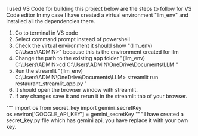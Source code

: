I used VS Code for building this project below are the steps to follow for VS Code editor
In my case I have created a virtual environment "llm_env" and installed all the dependencies there.

1. Go to terminal in VS code 
2. Select command prompt instead of powershell 
3. Check the virtual environment it should show "(llm_env) C:\Users\ADMIN>" because this is the environment created for llm
4. Change the path to the existing app folder "(llm_env) C:\Users\ADMIN>cd C:\Users\ADMIN\OneDrive\Documents\LLM "
5. Run the streamlit "(llm_env) C:\Users\ADMIN\OneDrive\Documents\LLM> streamlit run restaurant_streamlit_app.py "
6. It should open the browser window with streamlit.
7. If any changes save it and rerun it in the streamlit tab of your browser.

"""
import os
from secret_key import gemini_secretKey
os.environ['GOOGLE_API_KEY'] = gemini_secretKey 
"""
I have created a secret_key.py file which has gemini api, you have replace it with your own key.
